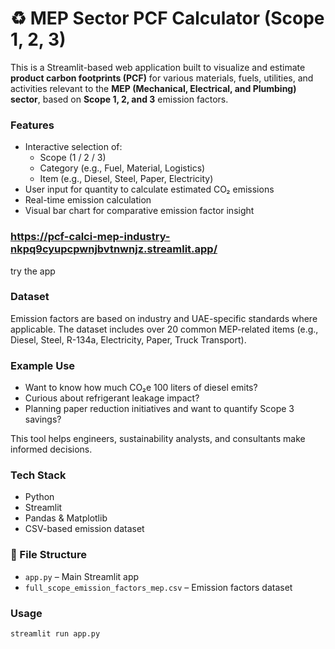# ♻️ MEP Sector PCF Calculator (Scope 1, 2, 3)

This is a Streamlit-based web application built to visualize and estimate **product carbon footprints (PCF)** for various materials, fuels, utilities, and activities relevant to the **MEP (Mechanical, Electrical, and Plumbing) sector**, based on **Scope 1, 2, and 3** emission factors.

###  Features

- Interactive selection of:
  - Scope (1 / 2 / 3)
  - Category (e.g., Fuel, Material, Logistics)
  - Item (e.g., Diesel, Steel, Paper, Electricity)
- User input for quantity to calculate estimated CO₂ emissions
- Real-time emission calculation
- Visual bar chart for comparative emission factor insight

### https://pcf-calci-mep-industry-nkpq9cyupcpwnjbvtnwnjz.streamlit.app/ 
try the app 

###  Dataset

Emission factors are based on industry and UAE-specific standards where applicable. The dataset includes over 20 common MEP-related items (e.g., Diesel, Steel, R-134a, Electricity, Paper, Truck Transport).

###  Example Use

- Want to know how much CO₂e 100 liters of diesel emits?
- Curious about refrigerant leakage impact?
- Planning paper reduction initiatives and want to quantify Scope 3 savings?

This tool helps engineers, sustainability analysts, and consultants make informed decisions.

###  Tech Stack

- Python 
- Streamlit 
- Pandas & Matplotlib
- CSV-based emission dataset

### 📁 File Structure

- `app.py` – Main Streamlit app
- `full_scope_emission_factors_mep.csv` – Emission factors dataset

###  Usage

```bash
streamlit run app.py
